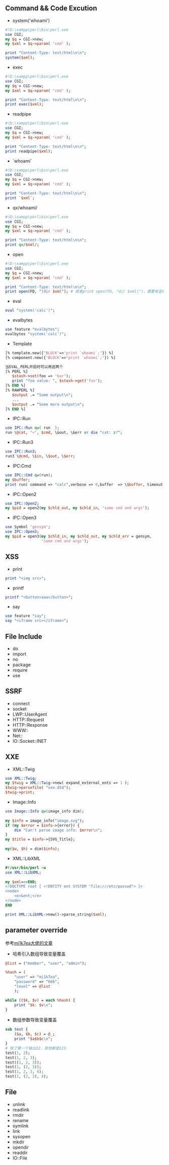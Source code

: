 ## Command && Code Excution

- system('whoami')
```perl
#!D:\xampp\perl\bin\perl.exe
use CGI;
my $q = CGI->new;
my $xml = $q->param( 'cmd' );

print "Content-Type: text/html\n\n";
system($xml);
```
- exec
```perl
#!D:\xampp\perl\bin\perl.exe
use CGI;
my $q = CGI->new;
my $xml = $q->param( 'cmd' );

print "Content-Type: text/html\n\n";
print exec($xml);
```
- readpipe
```perl
#!D:\xampp\perl\bin\perl.exe
use CGI;
my $q = CGI->new;
my $xml = $q->param( 'cmd' );

print "Content-Type: text/html\n\n";
print readpipe($xml);
```
- &#96;whoami&#96;
```perl
#!D:\xampp\perl\bin\perl.exe
use CGI;
my $q = CGI->new;
my $xml = $q->param( 'cmd' );

print "Content-Type: text/html\n\n";
print `$xml`;
```
- qx/whoami/
```perl
#!D:\xampp\perl\bin\perl.exe
use CGI;
my $q = CGI->new;
my $xml = $q->param( 'cmd' );

print "Content-Type: text/html\n\n";
print qx/$xml/;
```
- open
```perl
#!D:\xampp\perl\bin\perl.exe
use CGI;
my $q = CGI->new;
my $xml = $q->param( 'cmd' );

print "Content-Type: text/html\n\n";
print open(FD, "|dir $xml"); # 或者print open(FD, "dir $xml|")，需要有竖线在最前面或最后面
```
- eval
```perl
eval "system('calc')";
```
- evalbytes
```perl
use feature "evalbytes";
evalbytes "system('calc')";
```
- Template
```perl
[% template.new({'BLOCK'=>'print `whoami`;'}) %]
[% component.new({'BLOCK'=>'print `whoami`;'}) %]

当EVAL_PERL开启时可以用这两个
[% PERL %]
   $stash->set(foo => 'bar');
   print "foo value: ", $stash->get('foo');
[% END %]
[% RAWPERL %]
   $output .= "Some output\n";
   ...
   $output .= "Some more output\n";
[% END %]
```
- IPC::Run
```perl
use IPC::Run qw( run  );
run \@cat, '<', $cmd, \&out, \&err or die "cat: $?";
```
- IPC::Run3
```perl
use IPC::Run3;
run3 \@cmd, \$in, \$out, \$err;
```
- IPC:Cmd
```perl
use IPC::Cmd qw(run);
my $buffer;
print run( command => "calc",verbose => 0,buffer  => \$buffer, timeout => 20 );
```
- IPC::Open2
```perl
use IPC::Open2;
my $pid = open2(my $chld_out, my $chld_in, 'some cmd and args');
```
- IPC::Open3
```perl
use Symbol 'gensym';
use IPC::Open3;
my $pid = open3(my $chld_in, my $chld_out, my $chld_err = gensym,
                'some cmd and args');
```

## XSS
- print
```perl
print "<img src>";
```
- printf
```perl
printf "<button>aaa</button>";
```
- say
```perl
use feature "say";
say "<iframe src></iframe>";
```

## File Include
- do
- import
- no
- package
- require
- use



## SSRF
- connect
- socket
- LWP::UserAgent
- HTTP::Request
- HTTP::Response
- WWW::
- Net::
- IO::Socket::INET



## XXE
- XML::Twig
```perl
use XML::Twig;
my $twig = XML::Twig->new( expand_external_ents => 1 );
$twig->parsefile( "xxe.dtd");
$twig->print;
```

- Image::Info
```perl
use Image::Info qw(image_info dim);
 
my $info = image_info("image.svg");
if (my $error = $info->{error}) {
    die "Can't parse image info: $error\n";
}
my $title = $info->{SVG_Title};
 
my($w, $h) = dim($info);
```

- XML::LibXML
```perl
#!/usr/bin/perl -w
use XML::LibXML;
 
my $xml=<<END;
<!DOCTYPE root [ <!ENTITY ent SYSTEM "file:///etc/passwd"> ]>
<node>
    <e>&ent;</e>
</node>
END

print XML::LibXML->new()->parse_string($xml);
```

## parameter override

参考[mi1k7ea大佬的文章](https://www.mi1k7ea.com/2020/11/24/Perl%E5%9F%BA%E7%A1%80-%E4%BB%A3%E7%A0%81%E5%AE%A1%E8%AE%A1/#XSS)
- 哈希引入数组导致变量覆盖

```perl
@list = ("member", "user", "admin");

%hash = (
    "user" => "mi1k7ea",
    "password" => "666",
    "level" => @list
    );

while (($k, $v) = each %hash) {
    print "$k: $v\n";
}
```

- 数组参数导致变量覆盖

```perl
sub test {
    ($a, $b, $c) = @_;
    print "$a$b$c\n";
}
# 除了第一个输出12，其他都是123
test(1, 2);
test(1, 2, 3);
test((1, 2, 3));
test(1, (2, 3));
test(1, 2, 3, 4);
test(1, (2, 3), 4);
```



## File
- unlink
- readlink
- rmdir
- rename
- symlink
- link
- sysopen
- mkdir
- opendir
- readdir
- IO::File

